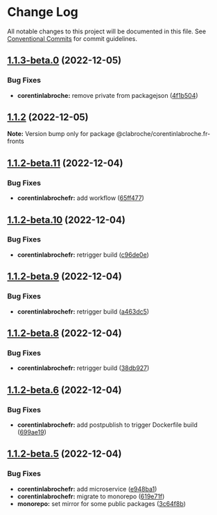 # Change Log

All notable changes to this project will be documented in this file.
See [Conventional Commits](https://conventionalcommits.org) for commit guidelines.

## [1.1.3-beta.0](https://github.com/clabroche/monorepo/compare/v1.1.2...v1.1.3-beta.0) (2022-12-05)

### Bug Fixes

* **corentinlabroche:** remove private from packagejson ([4f1b504](https://github.com/clabroche/monorepo/commit/4f1b50490f289b5eb7198f8be12805f3bd1c93cc))

## [1.1.2](https://github.com/clabroche/monorepo/compare/v1.1.2-beta.11...v1.1.2) (2022-12-05)

**Note:** Version bump only for package @clabroche/corentinlabroche.fr-fronts

## [1.1.2-beta.11](https://github.com/clabroche/monorepo/compare/v1.1.2-beta.10...v1.1.2-beta.11) (2022-12-04)

### Bug Fixes

* **corentinlabrochefr:** add workflow ([65ff477](https://github.com/clabroche/monorepo/commit/65ff477511b53079117c17fa2732832d9752da3e))

## [1.1.2-beta.10](https://github.com/clabroche/monorepo/compare/v1.1.2-beta.9...v1.1.2-beta.10) (2022-12-04)

### Bug Fixes

* **corentinlabrochefr:** retrigger build ([c96de0e](https://github.com/clabroche/monorepo/commit/c96de0e0000a48963015648a45575270cbf15895))

## [1.1.2-beta.9](https://github.com/clabroche/monorepo/compare/v1.1.2-beta.8...v1.1.2-beta.9) (2022-12-04)

### Bug Fixes

* **corentinlabrochefr:** retrigger build ([a463dc5](https://github.com/clabroche/monorepo/commit/a463dc56ef8b41f82fc3629f41526f397f61a1a1))

## [1.1.2-beta.8](https://github.com/clabroche/monorepo/compare/v1.1.2-beta.7...v1.1.2-beta.8) (2022-12-04)

### Bug Fixes

* **corentinlabrochefr:** retrigger build ([38db927](https://github.com/clabroche/monorepo/commit/38db927743fcbcfad6a313c3cc3911f83ad0f6ea))

## [1.1.2-beta.6](https://github.com/clabroche/monorepo/compare/v1.1.2-beta.5...v1.1.2-beta.6) (2022-12-04)

### Bug Fixes

* **corentinlabrochefr:** add postpublish to trigger Dockerfile build ([699ae19](https://github.com/clabroche/monorepo/commit/699ae19c687c8d5b6a772df6f5a72a13adc90a7d))

## [1.1.2-beta.5](https://github.com/clabroche/monorepo/compare/v1.1.2-beta.4...v1.1.2-beta.5) (2022-12-04)

### Bug Fixes

* **corentinlabrochefr:** add microservice ([e948ba1](https://github.com/clabroche/monorepo/commit/e948ba11b3ab676964e40b3216c4f65ce0e8cb91))
* **corentinlabrochefr:** migrate to monorepo ([619e71f](https://github.com/clabroche/monorepo/commit/619e71fb62f5fd2c69e941240d93e28468d533ad))
* **monorepo:** set mirror for some public packages ([3c64f8b](https://github.com/clabroche/monorepo/commit/3c64f8b9c11ad96532af170d1c82e773dc5124ed))
